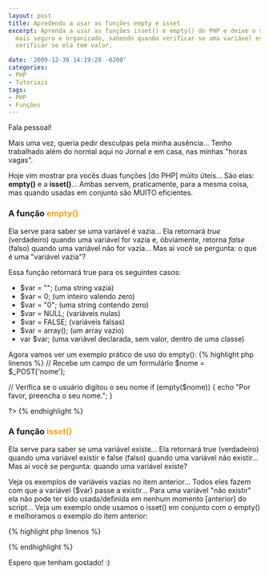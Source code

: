 ```yaml
---
layout: post
title: Apredendo a usar as funções empty e isset
excerpt: Aprenda a usar as funções isset() e empty() do PHP e deixe o seu sistema
  mais seguro e organizado, sabendo quando verificar se uma variável existe e quando
  verificar se ela tem valor.

date: '2009-12-30 14:19:28 -0200'
categories:
- PHP
- Tutoriais
tags:
- PHP
- Funções
---
```

Fala pessoal!

Mais uma vez, queria pedir desculpas pela minha ausência... Tenho trabalhado além do normal aqui no Jornal e em casa, nas minhas "horas vagas".

Hoje vim mostrar pra vocês duas funções [do PHP] múito úteis... São elas: <strong>empty()</strong> e a <strong>isset()</strong>... Ambas servem, praticamente, para a mesma coisa, mas quando usadas em conjunto são MUITO eficientes.

<h3>A função <span style="color: orange;">empty()</span></h3>
Ela serve para saber se uma variável é vazia... Ela retornará <em>true</em> (verdadeiro) quando uma variável for vazia e, óbviamente, retorna <em>false</em> (falso) quando uma variável não for vazia... Mas ai você se pergunta: o que é uma "variável vazia"?

Essa função retornará true para os seguintes casos:

<ul>
<li>$var = ""; (uma string vazia)</li>
<li>$var = 0; (um inteiro valendo zero)</li>
<li>$var = "0"; (uma string contendo zero)</li>
<li>$var = NULL; (variáveis nulas)</li>
<li>$var = FALSE; (variáveis falsas)</li>
<li>$var = array(); (um array vazio)</li>
<li>var $var; (uma variável declarada, sem valor, dentro de uma classe)</li>
</ul>
Agora vamos ver um exemplo prático de uso do empty():
{% highlight php linenos %}
<?php

// Recebe um campo de um formulário
$nome = $_POST['nome'];

// Verifica se o usuário digitou o seu nome
if (empty($nome)) {
	echo "Por favor, preencha o seu nome.";
}

?>
{% endhighlight %}


<h3>A função <span style="color: orange;">isset()</span></h3>
Ela serve para saber se uma variável existe... Ela retornará true (verdadeiro) quando uma variável existir e false (falso) quando uma variável não existir... Mas ai você se pergunta: quando uma variável existe?

Veja os exemplos de variáveis vazias no item anterior... Todos eles fazem com que a variável ($var) passe a existir... Para uma variável "não existir" ela não pode ter sido usada/definida em nenhum momento [anterior] do script... Veja um exemplo onde usamos o isset() em conjunto com o empty() e melhoramos o exemplo do item anterior:


{% highlight php linenos %}
<?php

// Verifica se a variável $_POST não é vazia...
// ou seja: houve um submit no formulário
if (!empty($_POST)) {

	// Verifica se a variável $_POST['nome'] existe
	if (isset($_POST['nome']) {

		// Verifica se o usuário digitou o seu nome
		if (!empty($_POST['nome'])) {
			$nome = $_POST['nome'];
			echo 'Seja bem-vindo(a) ' . $nome . '!';
		} else {
			echo "Por favor, preencha o seu nome";
		}

	} else {
		echo "O campo 'nome' não existe na variável $_POST";
	}

} else {
	echo "Não houve submit no formulário";
}

?>
{% endhighlight %}

Espero que tenham gostado! :)

